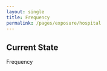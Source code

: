 ```yaml
---
layout: single
title: Frequency
permalink: /pages/exposure/hospital
---
```


## Current State

Frequency

